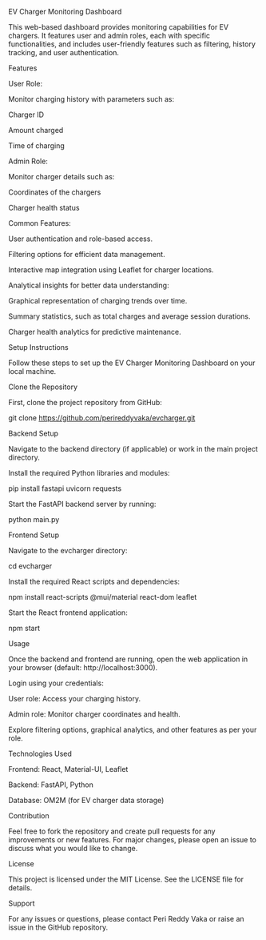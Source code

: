 EV Charger Monitoring Dashboard

This web-based dashboard provides monitoring capabilities for EV chargers. It features user and admin roles, each with specific functionalities, and includes user-friendly features such as filtering, history tracking, and user authentication.

Features

User Role:

Monitor charging history with parameters such as:

Charger ID

Amount charged

Time of charging

Admin Role:

Monitor charger details such as:

Coordinates of the chargers

Charger health status

Common Features:

User authentication and role-based access.

Filtering options for efficient data management.

Interactive map integration using Leaflet for charger locations.

Analytical insights for better data understanding:

Graphical representation of charging trends over time.

Summary statistics, such as total charges and average session durations.

Charger health analytics for predictive maintenance.

Setup Instructions

Follow these steps to set up the EV Charger Monitoring Dashboard on your local machine.

Clone the Repository

First, clone the project repository from GitHub:

git clone https://github.com/perireddyvaka/evcharger.git

Backend Setup

Navigate to the backend directory (if applicable) or work in the main project directory.

Install the required Python libraries and modules:

pip install fastapi uvicorn requests

Start the FastAPI backend server by running:

python main.py

Frontend Setup

Navigate to the evcharger directory:

cd evcharger

Install the required React scripts and dependencies:

npm install react-scripts @mui/material react-dom leaflet

Start the React frontend application:

npm start

Usage

Once the backend and frontend are running, open the web application in your browser (default: http://localhost:3000).

Login using your credentials:

User role: Access your charging history.

Admin role: Monitor charger coordinates and health.

Explore filtering options, graphical analytics, and other features as per your role.

Technologies Used

Frontend: React, Material-UI, Leaflet

Backend: FastAPI, Python

Database: OM2M (for EV charger data storage)

Contribution

Feel free to fork the repository and create pull requests for any improvements or new features. For major changes, please open an issue to discuss what you would like to change.

License

This project is licensed under the MIT License. See the LICENSE file for details.

Support

For any issues or questions, please contact Peri Reddy Vaka or raise an issue in the GitHub repository.

